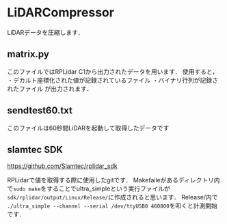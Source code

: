 # LiDARCompressor
LiDARデータを圧縮します．

## matrix.py
このファイルではRPLidar C1から出力されたデータを用います．
使用すると，
・デカルト座標化された値が記録されているファイル
・バイナリ行列が記録されたファイル
が出力されます．

## sendtest60.txt
このファイルは60秒間LiDARを起動して取得したデータです

## slamtec SDK

https://github.com/Slamtec/rplidar_sdk

RPLidarで値を取得する際に使用したgitです．
Makefaileがあるディレクトリ内で```sudo make```をすることでultra_simpleという実行ファイルが```sdk/rplidar/output/Linux/Release/```に作成されると思います．
Release/内で ```./ultra_simple --channel --serial /dev/ttyUSB0 460800```を叩くと計測開始です．
